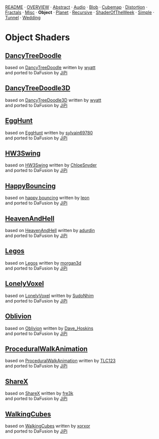 
  <!--                                                             -->
  <!--           THIS IS AN AUTOMATICALLY GENERATED FILE           -->
  <!--                                                             -->
  <!--                  D O   N O T   E D I T ! ! !                -->
  <!--                                                             -->
  <!--  ALL CHANGES WILL BE OVERWRITTEN WITHOUT ANY FURTHER NOTICE -->
  <!--                                                             -->


[README](../README.md) · [OVERVIEW](../OVERVIEW.md) · [Abstract](../Abstract/README.md) · [Audio](../Audio/README.md) · [Blob](../Blob/README.md) · [Cubemap](../Cubemap/README.md) · [Distortion](../Distortion/README.md) · [Fractals](../Fractals/README.md) · [Misc](../Misc/README.md) · **Object** · [Planet](../Planet/README.md) · [Recursive](../Recursive/README.md) · [ShaderOfTheWeek](../ShaderOfTheWeek/README.md) · [Simple](../Simple/README.md) · [Tunnel](../Tunnel/README.md) · [Wedding](../Wedding/README.md)

# Object Shaders

## **[DancyTreeDoodle](DancyTreeDoodle.md)**
based on [DancyTreeDoodle](https://www.shadertoy.com/view/wslGz7) written by [wyatt](https://www.shadertoy.com/user/wyatt)<br />and ported to DaFusion by [JiPi](../../Site/Profiles/JiPi.md)

## **[DancyTreeDoodle3D](DancyTreeDoodle3D.md)**
based on [DancyTreeDoodle3D](https://www.shadertoy.com/view/4lVyzh) written by [wyatt](https://www.shadertoy.com/user/wyatt)<br />and ported to DaFusion by [JiPi](../../Site/Profiles/JiPi.md)

## **[EggHunt](EggHunt.md)**
based on [EggHunt](https://www.shadertoy.com/view/ttyfDV) written by [sylvain69780](https://www.shadertoy.com/user/sylvain69780)<br />and ported to DaFusion by [JiPi](../../Site/Profiles/JiPi.md)

## **[HW3Swing](HW3Swing.md)**
based on [HW3Swing](https://www.shadertoy.com/view/4dtyz8) written by [ChloeSnyder](https://www.shadertoy.com/user/ChloeSnyder)<br />and ported to DaFusion by [JiPi](../../Site/Profiles/JiPi.md)

## **[HappyBouncing](HappyBouncing.md)**
based on [happy bouncing](https://www.shadertoy.com/view/flyXRh) written by [leon](https://www.shadertoy.com/user/leon)<br />and ported to DaFusion by [JiPi](../../Site/Profiles/JiPi.md)

## **[HeavenAndHell](HeavenAndHell.md)**
based on [HeavenAndHell](https://www.shadertoy.com/view/wsKXDV) written by [adurdin](https://www.shadertoy.com/user/adurdin)<br />and ported to DaFusion by [JiPi](../../Site/Profiles/JiPi.md)

## **[Legos](Legos.md)**
based on [Legos](https://www.shadertoy.com/view/Xdl3Dj) written by [morgan3d](https://www.shadertoy.com/user/morgan3d)<br />and ported to DaFusion by [JiPi](../../Site/Profiles/JiPi.md)

## **[LonelyVoxel](LonelyVoxel.md)**
based on [LonelyVoxel](https://www.shadertoy.com/view/Mslczn) written by [SudoNhim](https://www.shadertoy.com/user/SudoNhim)<br />and ported to DaFusion by [JiPi](../../Site/Profiles/JiPi.md)

## **[Oblivion](Oblivion.md)**
based on [Oblivion](https://www.shadertoy.com/view/XtfXDN) written by [Dave_Hoskins](https://www.shadertoy.com/user/Dave_Hoskins)<br />and ported to DaFusion by [JiPi](../../Site/Profiles/JiPi.md)

## **[ProceduralWalkAnimation](ProceduralWalkAnimation.md)**
based on [ProceduralWalkAnimation](https://www.shadertoy.com/view/WlsSWS) written by [TLC123](https://www.shadertoy.com/user/TLC123)<br />and ported to DaFusion by [JiPi](../../Site/Profiles/JiPi.md)

## **[ShareX](ShareX.md)**
based on [ShareX](https://www.shadertoy.com/view/WsKSRK) written by [fre3k](https://www.shadertoy.com/user/fre3k)<br />and ported to DaFusion by [JiPi](../../Site/Profiles/JiPi.md)

## **[WalkingCubes](WalkingCubes.md)**
based on [WalkingCubes](https://www.shadertoy.com/view/Xl3XR4) written by [xorxor](https://www.shadertoy.com/user/xorxor)<br />and ported to DaFusion by [JiPi](../../Site/Profiles/JiPi.md)


